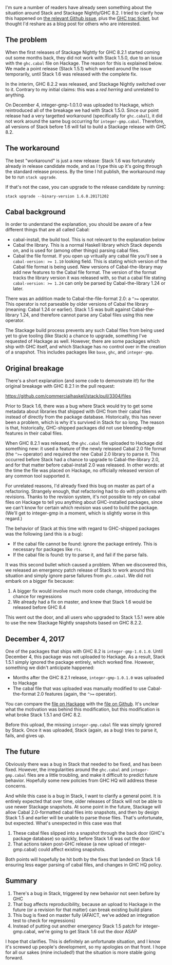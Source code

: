 I'm sure a number of readers have already seen something about the
situation around Stack and Stackage Nightly/GHC 8.2. I tried to
clarify how this happened on
[the relevant Github issue](https://github.com/commercialhaskell/stack/issues/3624),
plus the
[GHC trac ticket](https://ghc.haskell.org/trac/ghc/ticket/14558), but
thought I'd reshare as a blog post for others who are interested.

## The problem

When the first releases of Stackage Nightly for GHC 8.2.1 started
coming out some months back, they did not work with Stack 1.5.0, due
to an issue with the `ghc.cabal` file on Hackage. The reason for this
is explained below. We made a point release (Stack 1.5.1) which worked
around the issue temporarily, until Stack 1.6 was released with the
complete fix.

In the interim, GHC 8.2.2 was released, and Stackage Nightly switched
over to it. Contrary to my initial claims: this was a _red herring_
and unrelated to anything.

On December 4, integer-gmp-1.0.1.0 was uploaded to Hackage, which
reintroduced all of the breakage we had with Stack 1.5.0. Since our
point release had a very targetted workaround (specifically for
`ghc.cabal`), it did not work around the same bug occurring for
`integer-gmp.cabal`. Therefore, all versions of Stack before 1.6 will
fail to build a Stackage release with GHC 8.2.

## The workaround

The best "workaround" is just a new release: Stack 1.6 was fortunately
already in release candidate mode, and as I type this up it's going
through the standard release process. By the time I hit publish, the
workaround may be to run `stack upgrade`.

If that's not the case, you can upgrade to the release candidate by
running:

    stack upgrade --binary-version 1.6.0.20171202

## Cabal background

In order to understand the explanation, you should be aware of a few
different things that are all called Cabal:

* cabal-install, the build tool. This is not relevant to the
  explanation below
* Cabal the library. This is a normal Haskell library which Stack
  depends on, and is used for (among other things) parsing cabal
  files.
* Cabal the file format. If you open up vritually any cabal file
  you'll see a `cabal-version: >= 1.10` looking field. This is stating
  which version of the Cabal file format is being used. New versions
  of Cabal-the-library may add new features to the Cabal file
  format. The version of the format tracks the library version it was
  released with, so that a cabal file stating `cabal-version: >= 1.24`
  can only be parsed by Cabal-the-library 1.24 or later.

There was an addition made to Cabal-the-file-format 2.0: a `^>=`
operator. This operator is not parseable by older versions of Cabal
the library (meaning: Cabal 1.24 or earlier). Stack 1.5 was built
against Cabal-the-library 1.24, and therefore cannot parse any Cabal
files using this new operator.

The Stackage build process prevents any such Cabal files from being
used yet to give tooling (like Stack) a chance to upgrade, something
I've requested of Hackage as well. However, there are some packages
which ship with GHC itself, and which Stackage has no control over in
the creation of a snapshot. This includes packages like `base`, `ghc`,
and `integer-gmp`.

## Original breakage

There's a short explanation (and some code to demonstrate it!) for the
original breakage with GHC 8.2.1 in the pull request:

<https://github.com/commercialhaskell/stack/pull/3304/files>

Prior to Stack 1.6, there was a bug where Stack would try to get some
metadata about libraries that shipped with GHC from their cabal files
instead of directly from the package database. Historically, this has
never been a problem, which is why it's survived in Stack for so
long. The reason is that, historically, GHC-shipped packages did not
use bleeding-edge features in their cabal files.

When GHC 8.2.1 was released, the `ghc.cabal` file uploaded to Hackage
did something new: it used a feature of the newly released Cabal 2.0
file format (the `^>=` operator) and required the new Cabal 2.0
library to parse it. This occurred before Stack had a chance to
upgrade to Cabal-the-library 2.0, and for that matter before
cabal-install 2.0 was released. In other words: at the time the file
was placed on Hackage, no officially released version of any common
tool supported it.

For unrelated reasons, I'd already fixed this bug on master as part of
a refactoring. Strangely enough, that refactoring had to do with
problems with revisions. Thanks to the revision system, it's not
possible to rely on cabal files on Hackage to tell you anything about
GHC-installed packages, since we can't know for certain which revision
was used to build the package. (We'll get to integer-gmp in a moment,
which is slightly worse in this regard.)

The behavior of Stack at this time with regard to GHC-shipped packages
was the following (and this is a bug):

* If the cabal file cannot be found: ignore the package entirely. This
  is necessary for packages like `rts`.
* If the cabal file is found: try to parse it, and fail if the parse
  fails.

It was this second bullet which caused a problem. When we discovered
this, we released an emergency patch release of Stack to work around
this situation and simply ignore parse failures from `ghc.cabal`. We
did not embark on a bigger fix because:

1. A bigger fix would involve much more code change, introducing the
   chance for regressions
2. We already had a fix on master, and knew that Stack 1.6 would be
   released before GHC 8.4

This went out the door, and all users who upgraded to Stack 1.5.1 were
able to use the new Stackage Nightly snapshots based on GHC 8.2.2.

## December 4, 2017

One of the packages that ships with GHC 8.2 is
`integer-gmp-1.0.1.0`. Until December 4, this package was not uploaded
to Hackage. As a result, Stack 1.5.1 simply ignored the package
entirely, which worked fine. However, something we didn't anticipate
happened:

* Months after the GHC 8.2.1 release, `integer-gmp-1.0.1.0` was
  uploaded to Hackage
* The cabal file that was uploaded was manually modified to use
  Cabal-the-format 2.0 features (again, the `^>=` operator).

You can compare the
[file on Hackage](http://hackage.haskell.org/package/integer-gmp-1.0.1.0/integer-gmp.cabal)
with the
[file on Github](https://github.com/ghc/ghc/blob/ghc-8.2.2-release/libraries/integer-gmp/integer-gmp.cabal). It's
unclear what the motivation was behind this modification, but this
modification is what broke Stack 1.5.1 and GHC 8.2.

Before this upload, the missing `integer-gmp.cabal` file was simply
ignored by Stack. Once it was uploaded, Stack (again, as a bug) tries
to parse it, fails, and gives up.

## The future

Obviously there was a bug in Stack that needed to be fixed, and has
been fixed. However, the irregularities around the `ghc.cabal` and
`integer-gmp.cabal` files are a little troubling, and make it
difficult to predict future behavior. Hopefully some new policies from
GHC HQ will address these concerns.

And while this case is a bug in Stack, I want to clarify a general
point. It is entirely expected that over time, older releases of Stack
will not be able to use newer Stackage snapshots. At some point in the
future, Stackage will allow Cabal 2.0-formatted cabal files into
snapshots, and then by design Stack 1.5 and earlier will be unable to
parse those files. That's unfortunate, but expected. What's unexpected
in this case was that

1. These cabal files slipped into a snapshot through the back door
   (GHC's package database) so quickly, before Stack 1.6 was out the
   door
2. That actions taken post-GHC release (a new upload of
   integer-gmp.cabal) could affect existing snapshots.

Both points will hopefully be hit both by the fixes that landed on
Stack 1.6 ensuring less eager parsing of cabal files, and changes in
GHC HQ policy.

## Summary

1. There's a bug in Stack, triggered by new behavior not seen before
   by GHC
2. That bug affects reproducibility, because an upload to Hackage in
   the future (or a revision for that matter) can break existing build
   plans
3. This bug is fixed on master fully (AFAICT, we've added an
   integration test to check for regressions)
4. Instead of putting out another emergency Stack 1.5 patch for
   integer-gmp.cabal, we're going to get Stack 1.6 out the door ASAP

I hope that clarifies. This is definitely an unfortunate situation,
and I know it's screwed up people's development, so my apologies on
that front. I hope for all our sakes (mine included!) that the
situation is more stable going forward.

